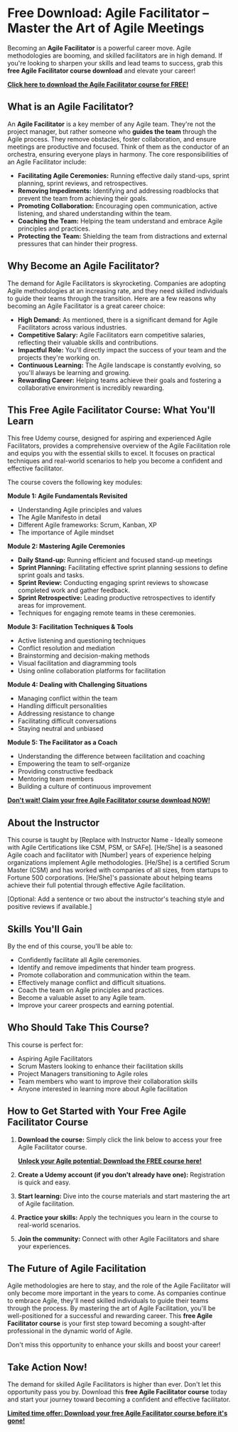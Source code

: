 # Free Download: Agile Facilitator – Master the Art of Agile Meetings

Becoming an **Agile Facilitator** is a powerful career move. Agile methodologies are booming, and skilled facilitators are in high demand. If you're looking to sharpen your skills and lead teams to success, grab this **free Agile Facilitator course download** and elevate your career!

[**Click here to download the Agile Facilitator course for FREE!**](https://udemywork.com/agile-facilitator)

## What is an Agile Facilitator?

An **Agile Facilitator** is a key member of any Agile team. They're not the project manager, but rather someone who **guides the team** through the Agile process. They remove obstacles, foster collaboration, and ensure meetings are productive and focused. Think of them as the conductor of an orchestra, ensuring everyone plays in harmony. The core responsibilities of an Agile Facilitator include:

*   **Facilitating Agile Ceremonies:** Running effective daily stand-ups, sprint planning, sprint reviews, and retrospectives.
*   **Removing Impediments:** Identifying and addressing roadblocks that prevent the team from achieving their goals.
*   **Promoting Collaboration:** Encouraging open communication, active listening, and shared understanding within the team.
*   **Coaching the Team:** Helping the team understand and embrace Agile principles and practices.
*   **Protecting the Team:** Shielding the team from distractions and external pressures that can hinder their progress.

## Why Become an Agile Facilitator?

The demand for Agile Facilitators is skyrocketing. Companies are adopting Agile methodologies at an increasing rate, and they need skilled individuals to guide their teams through the transition. Here are a few reasons why becoming an Agile Facilitator is a great career choice:

*   **High Demand:** As mentioned, there is a significant demand for Agile Facilitators across various industries.
*   **Competitive Salary:** Agile Facilitators earn competitive salaries, reflecting their valuable skills and contributions.
*   **Impactful Role:** You'll directly impact the success of your team and the projects they're working on.
*   **Continuous Learning:** The Agile landscape is constantly evolving, so you'll always be learning and growing.
*   **Rewarding Career:** Helping teams achieve their goals and fostering a collaborative environment is incredibly rewarding.

## This Free Agile Facilitator Course: What You'll Learn

This free Udemy course, designed for aspiring and experienced Agile Facilitators, provides a comprehensive overview of the Agile Facilitation role and equips you with the essential skills to excel. It focuses on practical techniques and real-world scenarios to help you become a confident and effective facilitator.

The course covers the following key modules:

**Module 1: Agile Fundamentals Revisited**

*   Understanding Agile principles and values
*   The Agile Manifesto in detail
*   Different Agile frameworks: Scrum, Kanban, XP
*   The importance of Agile mindset

**Module 2: Mastering Agile Ceremonies**

*   **Daily Stand-up:** Running efficient and focused stand-up meetings
*   **Sprint Planning:** Facilitating effective sprint planning sessions to define sprint goals and tasks.
*   **Sprint Review:** Conducting engaging sprint reviews to showcase completed work and gather feedback.
*   **Sprint Retrospective:** Leading productive retrospectives to identify areas for improvement.
*   Techniques for engaging remote teams in these ceremonies.

**Module 3: Facilitation Techniques & Tools**

*   Active listening and questioning techniques
*   Conflict resolution and mediation
*   Brainstorming and decision-making methods
*   Visual facilitation and diagramming tools
*   Using online collaboration platforms for facilitation

**Module 4: Dealing with Challenging Situations**

*   Managing conflict within the team
*   Handling difficult personalities
*   Addressing resistance to change
*   Facilitating difficult conversations
*   Staying neutral and unbiased

**Module 5: The Facilitator as a Coach**

*   Understanding the difference between facilitation and coaching
*   Empowering the team to self-organize
*   Providing constructive feedback
*   Mentoring team members
*   Building a culture of continuous improvement

[**Don't wait! Claim your free Agile Facilitator course download NOW!**](https://udemywork.com/agile-facilitator)

## About the Instructor

This course is taught by [Replace with Instructor Name - Ideally someone with Agile Certifications like CSM, PSM, or SAFe]. [He/She] is a seasoned Agile coach and facilitator with [Number] years of experience helping organizations implement Agile methodologies. [He/She] is a certified Scrum Master (CSM) and has worked with companies of all sizes, from startups to Fortune 500 corporations. [He/She]'s passionate about helping teams achieve their full potential through effective Agile facilitation.

[Optional: Add a sentence or two about the instructor's teaching style and positive reviews if available.]

## Skills You'll Gain

By the end of this course, you'll be able to:

*   Confidently facilitate all Agile ceremonies.
*   Identify and remove impediments that hinder team progress.
*   Promote collaboration and communication within the team.
*   Effectively manage conflict and difficult situations.
*   Coach the team on Agile principles and practices.
*   Become a valuable asset to any Agile team.
*   Improve your career prospects and earning potential.

## Who Should Take This Course?

This course is perfect for:

*   Aspiring Agile Facilitators
*   Scrum Masters looking to enhance their facilitation skills
*   Project Managers transitioning to Agile roles
*   Team members who want to improve their collaboration skills
*   Anyone interested in learning more about Agile facilitation

## How to Get Started with Your Free Agile Facilitator Course

1.  **Download the course:** Simply click the link below to access your free Agile Facilitator course.

    [**Unlock your Agile potential: Download the FREE course here!**](https://udemywork.com/agile-facilitator)

2.  **Create a Udemy account (if you don't already have one):** Registration is quick and easy.
3.  **Start learning:** Dive into the course materials and start mastering the art of Agile facilitation.
4.  **Practice your skills:** Apply the techniques you learn in the course to real-world scenarios.
5.  **Join the community:** Connect with other Agile Facilitators and share your experiences.

## The Future of Agile Facilitation

Agile methodologies are here to stay, and the role of the Agile Facilitator will only become more important in the years to come. As companies continue to embrace Agile, they'll need skilled individuals to guide their teams through the process. By mastering the art of Agile Facilitation, you'll be well-positioned for a successful and rewarding career. This **free Agile Facilitator course** is your first step toward becoming a sought-after professional in the dynamic world of Agile.

Don't miss this opportunity to enhance your skills and boost your career!

## Take Action Now!

The demand for skilled Agile Facilitators is higher than ever. Don't let this opportunity pass you by. Download this **free Agile Facilitator course** today and start your journey toward becoming a confident and effective facilitator.

[**Limited time offer: Download your free Agile Facilitator course before it's gone!**](https://udemywork.com/agile-facilitator)
